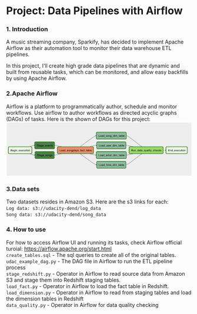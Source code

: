 # Project: Data Pipelines with Airflow
### 1. Introduction

A music streaming company, Sparkify, has decided to implement Apache Airflow as their automation tool to monitor their data warehouse ETL pipelines.

In this project, I'll create high grade data pipelines that are dynamic and built from reusable tasks, which can be monitored, and allow easy backfills by using Apache Airflow.

### 2.Apache Airflow
Airflow is a platform to programmatically author, schedule and monitor workflows. Use airflow to author workflows as directed acyclic graphs (DAGs) of tasks.
Here is the shown of DAGs for this project:
![dag](dag.png "dag")

### 3.Data sets
Two datasets resides in Amazon S3.  Here are the s3 links for each:</br>
`Log data: s3://udacity-dend/log_data` </br>
`Song data: s3://udacity-dend/song_data`

### 4. How to use
For how to access Airflow UI and running its tasks, check Airflow official turoial: https://airflow.apache.org/start.html </br>
`create_tables.sql` - The sql queries to create all of the original tables. </br>
`udac_example_dag.py` - The DAG file in Airflow to run the ETL pipeline process</br>
`stage_redshift.py` - Operator in Airflow to read source data from Amazon S3 and stage them into Redshift staging tables. </br>
`load_fact.py` - Operator in Airflow to load the fact table in Redshift. </br>
`load_dimension.py` - Operator in Airflow to read from staging tables and load the dimension tables in Redshift </br>
`data_quality.py` - Operator in Airflow for data quality checking
